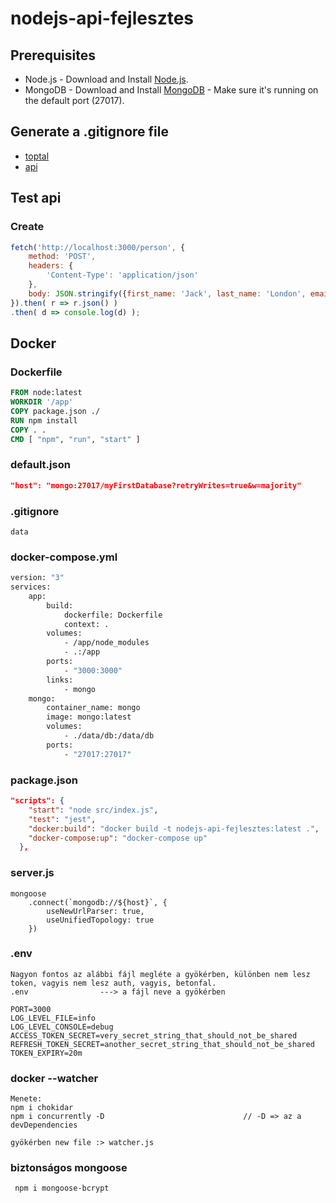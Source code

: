 # nodejs-api-fejlesztes

## Prerequisites
* Node.js - Download and Install [Node.js](http://www.nodejs.org/download/).
* MongoDB - Download and Install [MongoDB](http://www.mongodb.org/downloads) - Make sure it's running on the default port (27017).

## Generate a .gitignore file
- [toptal](https://www.toptal.com/developers/gitignore)
- [api](https://www.toptal.com/developers/gitignore/api/visualstudiocode,node)

## Test api
### Create
```javascript
fetch('http://localhost:3000/person', {
    method: 'POST',
    headers: {
        'Content-Type': 'application/json'
    },
    body: JSON.stringify({first_name: 'Jack', last_name: 'London', email: 'jl@gmail.com'})
}).then( r => r.json() )
.then( d => console.log(d) );
```

## Docker
### Dockerfile
```dockerfile
FROM node:latest
WORKDIR '/app'
COPY package.json ./
RUN npm install
COPY . .
CMD [ "npm", "run", "start" ]
```

### default.json
```json
"host": "mongo:27017/myFirstDatabase?retryWrites=true&w=majority"
```

### .gitignore
```
data
```

### docker-compose.yml
```dockerfile
version: "3"
services: 
    app:
        build: 
            dockerfile: Dockerfile
            context: .
        volumes: 
            - /app/node_modules
            - .:/app
        ports: 
            - "3000:3000"
        links: 
            - mongo
    mongo:
        container_name: mongo
        image: mongo:latest
        volumes: 
            - ./data/db:/data/db
        ports: 
            - "27017:27017"
```

### package.json
```json
"scripts": {
    "start": "node src/index.js",
    "test": "jest",
    "docker:build": "docker build -t nodejs-api-fejlesztes:latest .",
    "docker-compose:up": "docker-compose up"
  },
```

### server.js
```nodejs
mongoose
    .connect(`mongodb://${host}`, {
        useNewUrlParser: true,
        useUnifiedTopology: true
    })
```


### .env
```
Nagyon fontos az alábbi fájl megléte a gyökérben, különben nem lesz token, vagyis nem lesz auth, vagyis, betonfal.
.env                ---> a fájl neve a gyökérben

PORT=3000
LOG_LEVEL_FILE=info
LOG_LEVEL_CONSOLE=debug
ACCESS_TOKEN_SECRET=very_secret_string_that_should_not_be_shared
REFRESH_TOKEN_SECRET=another_secret_string_that_should_not_be_shared
TOKEN_EXPIRY=20m

```

### docker --watcher
```
Menete:
npm i chokidar
npm i concurrently -D                               // -D => az a devDependencies

gyökérben new file :> watcher.js

```


### biztonságos mongoose
```
 npm i mongoose-bcrypt
```